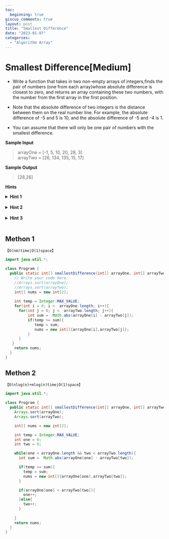 ```yaml
---
toc:
  beginning: true
giscus_comments: true
layout: post
title: "Smallest Difference"
date: "2023-01-07"
categories:
  - "Algorithm Array"
---
```


# Smallest Difference[Medium]

- Write a function that takes in two non-empty arrays of integers,finds the pair of numbers (one from each array)whose absolute difference is closest to zero, and returns an array containing these two numbers, with the number from the first array in the first position.

- Note that the absolute difference of two integers is the distance between them on the real number line. For example, the absolute difference of -5 and 5 is 10, and the absolute difference of -5 and -4 is 1.
- You can assume that there will only be one pair of numbers with the smallest difference.

**Sample Input**

> arrayOne = [-1, 5, 10, 20, 28, 3]<br>arrayTwo = [26, 134, 135, 15, 17]

**Sample Output**

> [28,26]


**Hints**
<br>
<details> <summary><b>Hint 1</b></summary>
    <br>
    <i><strong> Instead of generating all possible pairs of numbers,try somehow only looking at pairs that you know could actually have the smallest difference.How can you accomplish this? </strong></i>
</details>

<br>

<details> <summary><b>Hint 2</b></summary>
    <br>
    <i><strong> Would it help if the two arrays were sorted?If the arrays were sorted and you were looking at a given pair of numbers,could you efficiently find the next pair of numbers to look at?What are the runtime implications of sorting the arrays?  </strong></i>
</details>

<br>

<details> <summary><b>Hint 3</b></summary>
    <br>
    <i><strong> Start by sorting both arrays,as per Hint #2.Put a pointer at the beginning of both arrays and evaluate the absolute difference of the pointer-numbers.If the difference is equal to zero, then you've found the closest pair;otherwise,increment the pointer of the smaller of the two numbers to find a potentially better pair.Continue until you get a pair with a difference of zero or until one of the pointers gets out of range of its array.  </strong></i>
</details>

<br>



## Methon 1



```tex
【O(nm)time∣O(1)space】
```



```java
import java.util.*;

class Program {
  public static int[] smallestDifference(int[] arrayOne, int[] arrayTwo) {
    // Write your code here.
    //Arrays.sort(arrayOne);
    //Arrays.sort(arrayTwo);
    int[] nums = new int[2];
    
    int temp = Integer.MAX_VALUE;
    for(int i = 0; i <  arrayOne.length; i++){
      for(int j = 0; j <  arrayTwo.length; j++){
          int sum =  Math.abs(arrayOne[i] - arrayTwo[j]);
          if(temp >= sum){
             temp = sum;
             nums = new int[]{arrayOne[i],arrayTwo[j]};
          }
      }
   }
    return nums;
  }
}

```



## Methon 2



```tex
【O(nlog(n)+mlog(n)time∣O(1)space】
```



```java
import java.util.*;

class Program {
  public static int[] smallestDifference(int[] arrayOne, int[] arrayTwo) {
    Arrays.sort(arrayOne);
    Arrays.sort(arrayTwo);

    int[] nums = new int[2];

    int temp = Integer.MAX_VALUE;
    int one = 0;
    int two = 0;

    while(one < arrayOne.length && two < arrayTwo.length){
      int sum =  Math.abs(arrayOne[one] - arrayTwo[two]);

      if(temp >= sum){
        temp = sum;
        nums = new int[]{arrayOne[one],arrayTwo[two]};   
      }

      if(arrayOne[one] < arrayTwo[two]){
        one++;
      }else{
        two++;
      }
      
    }
    return nums;
  }
}
```




